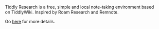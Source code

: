 Tiddly Research is a free, simple and local note-taking environment based on TiddlyWiki.
Inspired by Roam Research and Remnote.

Go [here](https://kebifurai.github.io/TiddlyResearch) for more details.
